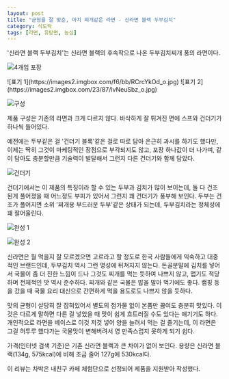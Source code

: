 ```yaml
---
layout: post
title: "균형을 잘 맞춘, 마치 찌개같은 라면 - 신라면 블랙 두부김치"
category: 식도락
tags: [라면, 유탕면, 농심]
---
```


'신라면 블랙 두부김치'는
신라면 블랙의 후속작으로 나온 두부김치찌개 풍의 라면이다.

![4개입 포장](https://images2.imgbox.com/c8/e0/97GgLwWB_o.jpg)

<p class="center" markdown="1">
![표기 1](https://images2.imgbox.com/f6/bb/RCrcYkOd_o.jpg)
![표기 2](https://images2.imgbox.com/23/87/lvNeuSbz_o.jpg)
</p>

![구성](https://images2.imgbox.com/2f/65/kbE4YL7b_o.jpg)

제품 구성은 기존의 라면과 크게 다르지 않다.
바삭하게 잘 튀겨진 면에 스프와 건더기가 하나씩 들어있다.

예전에는 두부같은 걸 '건더기 블록'같은 걸로 따로 담아 은근히 과시를 하기도 했다만,
이제는 딱히 그것이 마케팅적인 장점으로 부각되지도 않고,
포장 하나값이 더 나가며,
같이 담아도 충분할만큼 기술력이 발달해서 그런지
다른 건더기와 함께 담았다.

![건더기](https://images2.imgbox.com/04/87/OWhsTygb_o.jpg)

건더기에서는 이 제품의 특징이라 할 수 있는 두부과 김치가 많이 보이는데,
둘 다 건조된게 풀어졌을 때 어느정도 부피가 있어서 그런지 꽤 건더기가 풍부해 보인다.
두부는 건조가 풀어지면 소위 '찌개용 부드러운 두부'같은 상태가 되는데,
두부김치라는 정체성에 꽤 잘어울린다.

![완성 1](https://images2.imgbox.com/ed/e6/mQZBWDIJ_o.jpg)

![완성 2](https://images2.imgbox.com/96/fb/Hn3kFcFu_o.jpg)

신라면은 뭘 먹을지 잘 모르겠으면 고르라고 할 정도로 한국 사람들에게 익숙하고 대중적인 브랜드인데,
두부김치 역시 그런 명성에 뒤쳐지지 않는다.
돈골분말에 김치를 넣어서 국물이 좀 더 진한 느낌이 드나 그것도 찌개를 먹는 듯하여 나쁘지 않고,
맵기도 적당하며 전체적인 맛 역시 준수하다.
찌개와 같은 국물은 밥을 말아 먹기에도 좋다.
캠핑 등을 갔을 때 국물 요리 대신으로 간편하게 먹을 용도로도 나쁘지 않을 듯하다.

맛의 균형이 살당히 잘 잡혀있어서 별도의 첨가물 없이 본품만 끓여도 충분히 맛있다.
이것은 다르게 말하면 다른 걸 넣었을 때 맛이 쉽게 흐트러질 수도 있다는 얘기기도 하다.
개인적으로 라면을 베이스로 이것 저것 넣어 양을 늘려서 먹는 걸 즐기는데,
이 라면은 그걸 허투루 했다가는 국물맛이 변해버려서 영 만족스럽지 못하게 되기 쉽다.

가격(인터넷 검색 기준)은 기존 신라면 블랙과 큰 차이가 없어 보인다.
용량은 신라면 블랙(134g, 575kcal)에 비해 조금 줄어 127g에 530kcal다.



<div class="im im-info">
이 리뷰는 차박은 내친구 카페 체험단으로 선정되어 제품을 지원받아 작성했다.
</div>

